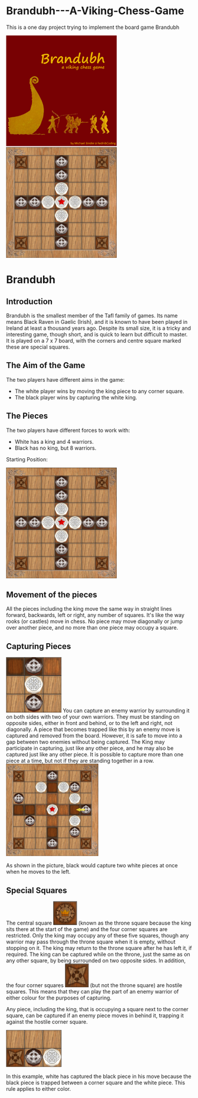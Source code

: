 # Brandubh---A-Viking-Chess-Game
This is a one day project trying to implement the board game Brandubh


<p float="left">
  <img src="/assets/rules/titleRules.png" width="300" />
  <img src="/assets/rules/startingposition.png" width="300" /> 
</p>

# Brandubh

## Introduction

Brandubh is the smallest member of the Tafl family of games. Its name means Black Raven in
Gaelic (Irish), and it is known to have been played in Ireland at least a thousand years ago.
Despite its small size, it is a tricky and interesting game, though short, and is quick to learn but
difficult to master. It is played on a 7 x 7 board, with the corners and centre square marked these
are special squares.


## The Aim of the Game

The two players have different aims in the game:

- The white player wins by moving the king piece to any corner square.
- The black player wins by capturing the white king.

## The Pieces

The two players have different forces to work with:

- White has a king and 4 warriors.
- Black has no king, but 8 warriors.

Starting Position:

<img src="/assets/rules/startingposition.png" width="300" />


## Movement of the pieces

All the pieces including the king move the same way in straight lines forward, backwards, left or
right, any number of squares. It's like the way rooks (or castles) move in chess. No piece may
move diagonally or jump over another piece, and no more than one piece may occupy a square.

## Capturing Pieces

<img src="/assets/rules/capture.png" width="150" />
You can capture an enemy warrior by surrounding it on
both sides with two of your own warriors. They must be
standing on opposite sides, either in front and behind, or
to the left and right, not diagonally.
A piece that becomes trapped like this by an enemy move
is captured and removed from the board. However, it is
safe to move into a gap between two enemies without
being captured. The King may participate in capturing,
just like any other piece, and he may also be captured
just like any other piece. It is possible to capture more
than one piece at a time, but not if they are standing
together in a row.

<img src="/assets/rules/capturemultiplepieces.png" width="250" />

As shown in the picture, black
would capture two white pieces
at once when he moves to the
left.

## Special Squares

The central square <img src="/assets/pics/raw/king_square.png" /> (known as the throne square because the king sits there at the
start of the game) and the four corner squares are restricted. Only the king may occupy any of
these five squares, though any warrior may pass through the throne square when it is empty,
without stopping on it. The king may return to the throne square after he has left it, if required.
The king can be captured while on the throne, just the same as on any other square, by being
surrounded on two opposite sides.
In addition, the four corner squares <img src="/assets/pics/raw/corner_square.png" /> (but not the throne square) are hostile squares.
This means that they can play the part of an enemy warrior of either colour for the purposes of
capturing.

Any piece, including the king, that is occupying a square
next to the corner square, can be captured if an enemy
piece moves in behind it, trapping it against the hostile
corner square.

<img src="/assets/rules/hostileSquare.png" width="150"/>

In this example, white has captured the black piece in his
move because the black piece is trapped between a
corner square and the white piece. This rule applies to
either color.

